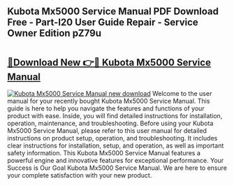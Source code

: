 ## Kubota Mx5000 Service Manual PDF Download Free - Part-I20 User Guide Repair - Service Owner Edition pZ79u

# <h2><a href="http://bc9708.oget.top/?id=Kubota+Mx5000+Service+Manual">🔗Download New 👉🔴 Kubota Mx5000 Service Manual</a></h2>

[![Kubota Mx5000 Service Manual new download](https://i.imgur.com/5g1atiW.png)](http://bc9708.oget.top/?id=Kubota+Mx5000+Service+Manual)
Welcome to the user manual for your recently bought Kubota Mx5000 Service Manual. This guide is here to help you navigate the features and functions of your product with ease. Inside, you will find detailed instructions for installation, operation, maintenance, and troubleshooting. Before using your Kubota Mx5000 Service Manual, please refer to this user manual for detailed instructions on product setup, operation, and troubleshooting. It includes clear instructions for installation, setup, and operation, as well as important safety information. This Kubota Mx5000 Service Manual features a powerful engine and innovative features for exceptional performance. Your Success is Our Goal Kubota Mx5000 Service Manual. We are here to ensure your complete satisfaction with your new product.
